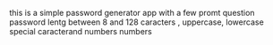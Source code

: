 this is  a simple password generator app with a few  promt question 
password lentg between 8 and 128 caracters , uppercase, lowercase special caracterand numbers numbers
